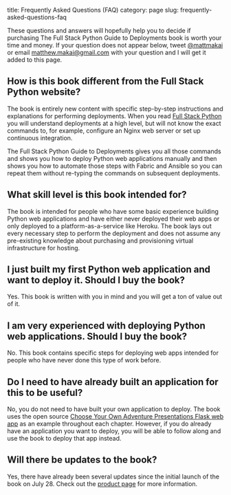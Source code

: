 title: Frequently Asked Questions (FAQ)
category: page
slug: frequently-asked-questions-faq

These questions and answers will hopefully help you to decide if purchasing
The Full Stack Python Guide to Deployments book is worth your time and money.
If your question does not appear below, tweet 
[@mattmakai](https://twitter.com/mattmakai) or email matthew.makai@gmail.com 
with your question and I will get it added to this page.


## How is this book different from the Full Stack Python website?
The book is entirely new content with specific step-by-step instructions
and explanations for performing deployments. When you read 
[Full Stack Python](http://www.fullstackpython.com/) you will understand
deployments at a high level, but will not know the exact commands to, for 
example, configure an Nginx web server or set up continuous integration.

The Full Stack Python Guide to Deployments gives you all those commands and 
shows you how to deploy Python web applications manually and then shows you
how to automate those steps with Fabric and Ansible so you can repeat them
without re-typing the commands on subsequent deployments.



## What skill level is this book intended for?
The book is intended for people who have some basic experience building
Python web applications and have either never deployed their web apps
or only deployed to a platform-as-a-service like Heroku. The book lays out
every necessary step to perform the deployment and does not assume any
pre-existing knowledge about purchasing and provisioning virtual 
infrastructure for hosting.



## I just built my first Python web application and want to deploy it. Should I buy the book?
Yes. This book is written with you in mind and you will get a ton of value
out of it.



## I am very experienced with deploying Python web applications. Should I buy the book?
No. This book contains specific steps for deploying web apps intended for
people who have never done this type of work before.



## Do I need to have already built an application for this to be useful?
No, you do not need to have built your own application to deploy. The book 
uses the open source 
[Choose Your Own Adventure Presentations Flask web app](https://github.com/makaimc/choose-your-own-adventure-presentations)
as an example throughout each chapter. However, if you do already have an 
application you want to deploy, you will be able to follow along and use 
the book to deploy that app instead.



## Will there be updates to the book?
Yes, there have already been several updates since the initial launch of 
the book on July 28. Check out the 
[product page](https://gumroad.com/l/python-deployments) for more 
information.
